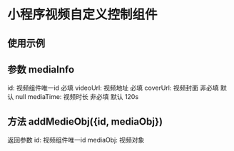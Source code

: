 # 小程序视频自定义控制组件

## 使用示例
<baby-viode mediaInfo="{{mediaInfo}}" bind:addMedieObj="addMedieObj"/>

## 参数 mediaInfo
id: 视频组件唯一id      必填
videoUrl: 视频地址      必填
coverUrl: 视频封面      非必填 默认 null
mediaTime: 视频时长     非必填 默认 120s

## 方法 addMedieObj({id, mediaObj})
返回参数 
id: 视频组件唯一id
mediaObj: 视频对象